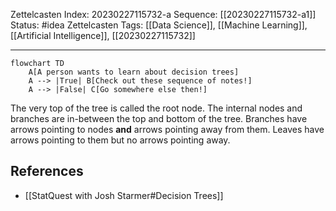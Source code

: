 Zettelcasten Index: 20230227115732-a
Sequence: [[20230227115732-a1]]
Status: #idea
Zettelcasten Tags: [[Data Science]], [[Machine Learning]], [[Artificial Intelligence]], [[20230227115732]]

---

```mermaid
flowchart TD
    A[A person wants to learn about decision trees]
    A --> |True| B[Check out these sequence of notes!]
    A --> |False| C[Go somewhere else then!]
```

The very top of the tree is called the root node. The internal nodes and branches are in-between the top and bottom of the tree. Branches have arrows pointing to nodes **and** arrows pointing away from them. Leaves have arrows pointing to them but no arrows pointing away.

## References
- [[StatQuest with Josh Starmer#Decision Trees]]
